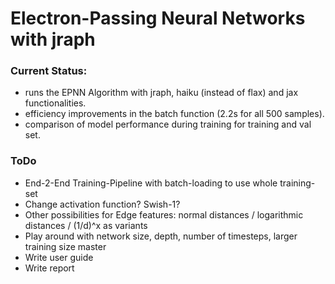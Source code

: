 # Electron-Passing Neural Networks with jraph


### Current Status:
- runs the EPNN Algorithm with jraph, haiku (instead of flax) and jax functionalities.
- efficiency improvements in the batch function (2.2s for all 500 samples).
- comparison of model performance during training for training and val set.

### ToDo
- End-2-End Training-Pipeline with batch-loading to use whole training-set
- Change activation function? Swish-1?
- Other possibilities for Edge features: normal distances / logarithmic distances / (1/d)^x as variants
- Play around with network size, depth, number of timesteps, larger training size
 master
 - Write user guide
 - Write report
